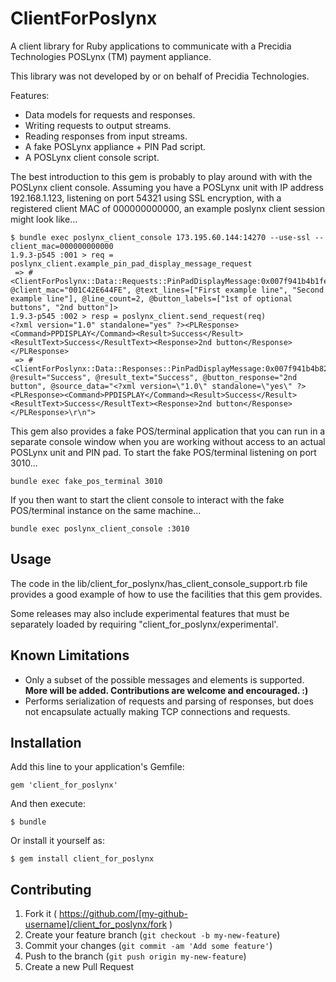 # ClientForPoslynx

A client library for Ruby applications to communicate with a
Precidia Technologies POSLynx (TM) payment appliance.

This library was not developed by or on behalf of Precidia
Technologies.

Features:

* Data models for requests and responses.
* Writing requests to output streams.
* Reading responses from input streams.
* A fake POSLynx appliance + PIN Pad script.
* A POSLynx client console script.

The best introduction to this gem is probably to play around with
with the POSLynx client console.  Assuming you have a POSLynx
unit with IP address 192.168.1.123, listening on port 54321 using
SSL encryption, with a registered client MAC of 000000000000, an
example poslynx client session might look like...

    $ bundle exec poslynx_client_console 173.195.60.144:14270 --use-ssl --client_mac=000000000000
    1.9.3-p545 :001 > req = poslynx_client.example_pin_pad_display_message_request
     => #<ClientForPoslynx::Data::Requests::PinPadDisplayMessage:0x007f941b4b1fe8 @client_mac="001C42E644FE", @text_lines=["First example line", "Second example line"], @line_count=2, @button_labels=["1st of optional buttons", "2nd button"]>
    1.9.3-p545 :002 > resp = poslynx_client.send_request(req)
    <?xml version="1.0" standalone="yes" ?><PLResponse><Command>PPDISPLAY</Command><Result>Success</Result><ResultText>Success</ResultText><Response>2nd button</Response></PLResponse>
     => #<ClientForPoslynx::Data::Responses::PinPadDisplayMessage:0x007f941b4b8230 @result="Success", @result_text="Success", @button_response="2nd button", @source_data="<?xml version=\"1.0\" standalone=\"yes\" ?><PLResponse><Command>PPDISPLAY</Command><Result>Success</Result><ResultText>Success</ResultText><Response>2nd button</Response></PLResponse>\r\n">

This gem also provides a fake POS/terminal application that you
can run in a separate console window when you are working without
access to an actual POSLynx unit and PIN pad.  To start the fake
POS/terminal listening on port 3010...

    bundle exec fake_pos_terminal 3010

If you then want to start the client console to interact with the
fake POS/terminal instance on the same machine...

    bundle exec poslynx_client_console :3010

## Usage

The code in the
lib/client_for_poslynx/has_client_console_support.rb file
provides a good example of how to use the facilities that this
gem provides.

Some releases may also include experimental features that must
be separately loaded by requiring "client_for_poslynx/experimental'.

## Known Limitations

* Only a subset of the possible messages and elements is supported.
  __More will be added. Contributions are welcome and encouraged. :)__
* Performs serialization of requests and parsing of responses, but
  does not encapsulate actually making TCP connections and requests.

## Installation

Add this line to your application's Gemfile:

    gem 'client_for_poslynx'

And then execute:

    $ bundle

Or install it yourself as:

    $ gem install client_for_poslynx

## Contributing

1. Fork it ( https://github.com/[my-github-username]/client_for_poslynx/fork )
2. Create your feature branch (`git checkout -b my-new-feature`)
3. Commit your changes (`git commit -am 'Add some feature'`)
4. Push to the branch (`git push origin my-new-feature`)
5. Create a new Pull Request
